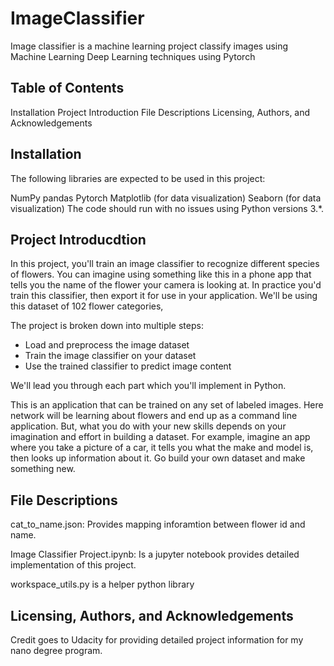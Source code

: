 # ImageClassifier
Image classifier is a machine learning project classify images using Machine Learning Deep Learning techniques using Pytorch

## Table of Contents
Installation
Project Introduction
File Descriptions
Licensing, Authors, and Acknowledgements

## Installation
The following libraries are expected to be used in this project:

NumPy
pandas
Pytorch
Matplotlib (for data visualization)
Seaborn (for data visualization) The code should run with no issues using Python versions 3.*.

## Project Introducdtion

In this project, you'll train an image classifier to recognize different species of flowers. You can imagine using something like this in a phone app that tells you the name of the flower your camera is looking at. In practice you'd train this classifier, then export it for use in your application. We'll be using this dataset of 102 flower categories,

The project is broken down into multiple steps:

* Load and preprocess the image dataset
* Train the image classifier on your dataset
* Use the trained classifier to predict image content

We'll lead you through each part which you'll implement in Python.

This is an application that can be trained on any set of labeled images. Here network will be learning about flowers and end up as a command line application. But, what you do with your new skills depends on your imagination and effort in building a dataset. For example, imagine an app where you take a picture of a car, it tells you what the make and model is, then looks up information about it. Go build your own dataset and make something new.

## File Descriptions

cat_to_name.json: Provides mapping inforamtion between flower id and name.

Image Classifier Project.ipynb: Is a jupyter notebook provides detailed implementation of this project.

workspace_utils.py is a helper python library 


## Licensing, Authors, and Acknowledgements
Credit goes to Udacity for providing detailed project information for my nano degree program.
